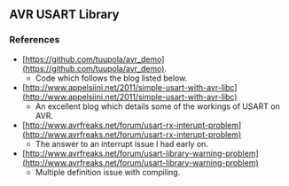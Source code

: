 ## AVR USART Library

### References

* [https://github.com/tuupola/avr_demo](https://github.com/tuupola/avr_demo).
	* Code which follows the blog listed below.
* [http://www.appelsiini.net/2011/simple-usart-with-avr-libc](http://www.appelsiini.net/2011/simple-usart-with-avr-libc)
	* An excellent blog which details some of the workings of USART on AVR.
* [http://www.avrfreaks.net/forum/usart-rx-interupt-problem](http://www.avrfreaks.net/forum/usart-rx-interupt-problem)
	* The answer to an interrupt issue I had early on.
* [http://www.avrfreaks.net/forum/usart-library-warning-problem](http://www.avrfreaks.net/forum/usart-library-warning-problem)
	* Multiple definition issue with compiling.

